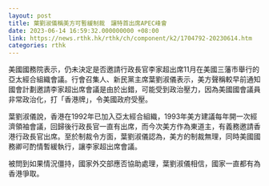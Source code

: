 ```yaml
---
layout: post
title: 葉劉淑儀稱美方可暫緩制裁　讓特首出席APEC峰會
date: 2023-06-14 16:59:32.000000000 +08:00
link: https://news.rthk.hk/rthk/ch/component/k2/1704792-20230614.htm
categories: rthk
---
```


美國國務院表示，仍未決定是否邀請行政長官李家超出席11月在美國三藩市舉行的亞太經合組織會議。行會召集人、新民黨主席葉劉淑儀表示，美方聲稱較早前通知國會計劃邀請李家超出席會議是由於出錯，可能受到政治壓力，因為美國國會議員非常政治化，打「香港牌」，令美國政府受壓。

葉劉淑儀說，香港在1992年已加入亞太經合組織，1993年美方建議每年開一次經濟領袖會議，回歸後行政長官一直有出席，而今次美方作為東道主，有義務邀請香港行政長官出席。至於制裁令方面，葉劉淑儀認為，美方的制裁無理，同時美國國務卿可酌情暫緩執行，讓李家超出席會議。

被問到如果情況僵持，國家外交部應否協助處理，葉劉淑儀相信，國家一直都有為香港爭取。

